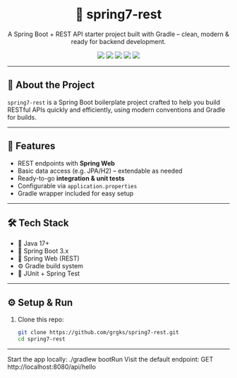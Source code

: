 <h1 align="center">🚀 spring7-rest</h1>
<p align="center">
  A Spring Boot + REST API starter project built with Gradle – clean, modern & ready for backend development.
</p>

<p align="center">
  <img src="https://img.shields.io/badge/Java-17-blue?style=flat-square" />
  <img src="https://img.shields.io/badge/SpringBoot-3.x-brightgreen?style=flat-square" />
  <img src="https://img.shields.io/badge/RESTful_API-enabled-yellowgreen?style=flat-square" />
  <img src="https://img.shields.io/badge/Build-Gradle-important?style=flat-square" />
  <img src="https://img.shields.io/badge/License-MIT-yellow?style=flat-square" />
</p>

---

## 📌 About the Project

`spring7-rest` is a Spring Boot boilerplate project crafted to help you build RESTful APIs quickly and efficiently, using modern conventions and Gradle for builds.

---

## 🔧 Features

- REST endpoints with **Spring Web**
- Basic data access (e.g. JPA/H2) – extendable as needed
- Ready-to-go **integration & unit tests**
- Configurable via `application.properties`
- Gradle wrapper included for easy setup

---

## 🛠 Tech Stack

- 🧪 Java 17+
- 🌱 Spring Boot 3.x
- 🔄 Spring Web (REST)
- ⚙️ Gradle build system
- 🧪 JUnit + Spring Test

---
## ⚙️ Setup & Run

1. Clone this repo:  
   ```bash
   git clone https://github.com/grgks/spring7-rest.git
   cd spring7-rest

---

Start the app locally:        ./gradlew bootRun
Visit the default endpoint:   GET http://localhost:8080/api/hello


